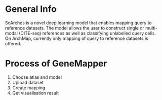 # General Info
ScArches is a novel deep learning model that enables mapping query to reference datasets. The model allows the user to construct single or multi-modal (CITE-seq) references as well as classifying unlabelled query cells. On ArchMap, currently only mapping of query to reference datasets is offered.

# Process of GeneMapper
1. Choose atlas and model
2. Upload dataset
3. Create mapping
4. Get visualisation result 
